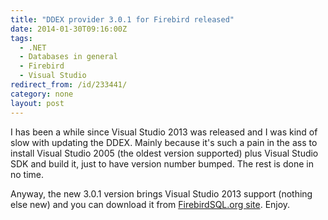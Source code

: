 ```yaml
---
title: "DDEX provider 3.0.1 for Firebird released"
date: 2014-01-30T09:16:00Z
tags:
  - .NET
  - Databases in general
  - Firebird
  - Visual Studio
redirect_from: /id/233441/
category: none
layout: post
---
```

I has been a while since Visual Studio 2013 was released and I was kind of slow with updating the DDEX. Mainly because it's such a pain in the ass to install Visual Studio 2005 (the oldest version supported) plus Visual Studio SDK and build it, just to have version number bumped. The rest is done in no time.

Anyway, the new 3.0.1 version brings Visual Studio 2013 support (nothing else new) and you can download it from [FirebirdSQL.org site][1]. Enjoy.

[1]: http://www.firebirdsql.org/en/net-provider/
